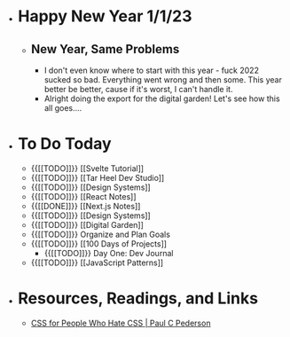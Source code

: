- # Happy New Year 1/1/23
    - ## New Year, Same Problems
        - I don't even know where to start with this year - fuck 2022 sucked so bad. Everything went wrong and then some. This year better be better, cause if it's worst, I can't handle it.
        - Alright doing the export for the digital garden! Let's see how this all goes....
- # To Do Today
    - {{[[TODO]]}} [[Svelte Tutorial]]
    - {{[[TODO]]}} [[Tar Heel Dev Studio]]
    - {{[[TODO]]}} [[Design Systems]]
    - {{[[TODO]]}} [[React Notes]]
    - {{[[DONE]]}} [[Next.js Notes]]
    - {{[[TODO]]}} [[Design Systems]]
    - {{[[TODO]]}} [[Digital Garden]]
    - {{[[TODO]]}} Organize and Plan Goals
    - {{[[TODO]]}} [[100 Days of Projects]]
        - {{[[TODO]]}} Day One: Dev Journal
    - {{[[TODO]]}} [[JavaScript Patterns]]
- # Resources, Readings, and Links
    - [CSS for People Who Hate CSS | Paul C Pederson](https://paulcpederson.com/articles/css-for-people-who-hate-css/)
